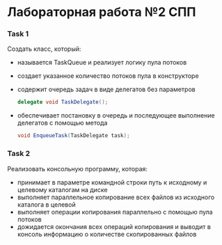 # Лабораторная работа №2 СПП

### Task 1

Создать класс, который:

- называется TaskQueue и реализует логику пула потоков
- создает указанное количество потоков пула в конструкторе
- содержит очередь задач в виде делегатов без параметров

    ```csharp
    delegate void TaskDelegate();
    ```

- обеспечивает постановку в очередь и последующее выполнение делегатов с помощью метода

    ```csharp
    void EnqueueTask(TaskDelegate task);
    ```

### Task 2

Реализовать консольную программу, которая:

- принимает в параметре командной строки путь к исходному и целевому каталогам на диске
- выполняет параллельное копирование всех файлов из исходного каталога в целевой
- выполняет операции копирования параллельно с помощью пула потоков
- дожидается окончания всех операций копирования и выводит в консоль информацию о количестве скопированных файлов